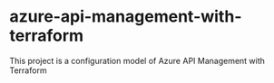 # azure-api-management-with-terraform
This project is a configuration model of Azure API Management with Terraform
